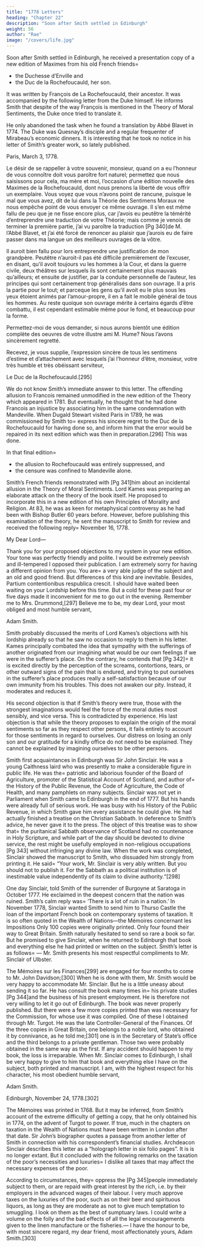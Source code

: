 ```yaml
---
title: "1778 Letters"
heading: "Chapter 22"
description: "Soon after Smith settled in Edinburgh"
weight: 56
author: "Rae"
image: "/covers/life.jpg"
---
```




Soon after Smith settled in Edinburgh, he received a presentation copy of a new edition of Maximes from his old French friends= 
- the Duchesse d’Enville and
- the Duc de la Rochefoucauld, her son.

It was written by François de La Rochefoucauld, their ancestor.
It was accompanied by the following letter from the Duke himself.
He informs Smith that despite of the way François is mentioned in the Theory of Moral Sentiments, the Duke once tried to translate it.

He only abandoned the task when he found a translation by Abbé Blavet in 1774.
The Duke was Quesnay’s disciple and a regular frequenter of Mirabeau’s economic dinners.
It is interesting that he took no notice in his letter of Smith’s greater work, so lately published.


Paris, March 3, 1778.

Le désir de se rappeller à votre souvenir, monsieur, quand on a eu l’honneur de vous connoître doit vous paroître fort naturel; permettez que nous saisissons pour cela, ma mère et moi, l’occasion d’une édition nouvelle des Maximes de la Rochefoucauld, dont nous prenons la liberté de vous offrir un exemplaire. Vous voyez que vous n’avons point de rancune, puisque le mal que vous avez, dit de lui dans la Théorie des Sentimens Moraux ne nous empêche point de vous envoyer ce même ouvrage. Il s’en est même fallu de peu que je ne fisse encore plus, car j’avois eu peutêtre la témérité d’entreprendre une traduction de votre Théorie; mais comme je venois de terminer la première partie, j’ai vu paroître la traduction [Pg 340]de M. l’Abbé Blavet, et j’ai été forcé de renoncer au plaisir que j’aurois eu de faire passer dans ma langue un des meilleurs ouvrages de la vôtre.

Il auroit bien fallu pour lors entreprendre une justification de mon grandpère. Peutêtre n’auroit-il pas été difficile premièrement de l’excuser, en disant, qu’il avoit toujours vu les hommes à la Cour, et dans la guerre civile, deux théâtres sur lesquels ils sont certainement plus mauvais qu’ailleurs; et ensuite de justifier, par la conduite personnelle de l’auteur, les principes qui sont certainement trop généralisés dans son ouvrage. Il a pris la partie pour le tout; et parceque les gens qu’il avoit eu le plus sous les yeux étoient animés par l’amour-propre, il en a fait le mobile général de tous les hommes. Au reste quoique son ouvrage mérite à certains égards d’être combattu, il est cependant estimable même pour le fond, et beaucoup pour la forme.

Permettez-moi de vous demander, si nous aurons bientôt une édition complète des oeuvres de votre illustre ami M. Hume? Nous l’avons sincèrement regretté.

Recevez, je vous supplie, l’expression sincère de tous les sentimens d’estime et d’attachement avec lesquels j’ai l’honneur d’être, monsieur, votre très humble et très obéissant serviteur,

Le Duc de la Rochefoucauld.[295]



We do not know Smith’s immediate answer to this letter.
The offending allusion to Francois remained unmodified in the new edition of the Theory which appeared in 1781.
But eventually, he thought that he had done Francois an injustice by associating him in the same condemnation with Mandeville.
When Dugald Stewart visited Paris in 1789, he was commissioned by Smith to= 
express his sincere regret to the Duc de la Rochefoucauld for having done so, and
inform him that the error would be repaired in its next edition which was then in preparation.[296]
This was done.

In that final edition= 
- the allusion to Rochefoucauld was entirely suppressed, and
- the censure was confined to Mandeville alone.
 

Smith’s French friends remonstrated with [Pg 341]him about an incidental allusion in the Theory of Moral Sentiments.
Lord Kames was preparing an elaborate attack on the theory of the book itself.
He proposed to incorporate this in a new edition of his own Principles of Morality and Religion.
At 83, he was as keen for metaphysical controversy as he had been with Bishop Butler 60 years before.
However, before publishing this examination of the theory, he sent the manuscript to Smith for review and received the following reply= 
November 16, 1778.

My Dear Lord—

Thank you for your proposed objections to my system in your new edition.
Your tone was perfectly friendly and polite.
I would be extremely peevish and ill-tempered I opposed their publication.
I am extremely sorry for having a different opinion from you.
You are= 
a very able judge of the subject and
an old and good friend.
But differences of this kind are inevitable.
Besides, Partium contentionibus respublica crescit.
I should have waited been waiting on your Lordship before this time.
But a cold for these past four or five days made it inconvenient for me to go out in the evening.
Remember me to Mrs. Drummond,[297]
Believe me to be, my dear Lord, your most obliged and most humble servant,

Adam Smith.

Smith probably discussed the merits of Lord Kames’s objections with his lordship already
so that he saw no occasion to reply to them in his letter.
Kames principally combated the idea that sympathy with the sufferings of another originated from our imagining what would be our own feelings if we were in the sufferer’s place.
On the contrary, he contends that [Pg 342]= 
it is excited directly by the perception of the screams, contortions, tears, or other outward signs of the pain that is endured, and
trying to put ourselves in the sufferer’s place produces really a self-satisfaction because of our own immunity from his troubles.
This does not awaken our pity.
Instead, it moderates and reduces it.
 

His second objection is that if Smith’s theory were true, those with the strongest imaginations would feel the force of the moral duties most sensibly, and vice versa.
This is contradicted by experience.
His last objection is that while the theory proposes to explain the origin of the moral sentiments so far as they respect other persons, it fails entirely to account for those sentiments in regard to ourselves.
Our distress on losing an only son and our gratitude for a kindly office do not need to be explained.
They cannot be explained by imagining ourselves to be other persons.
 

Smith first acquaintances in Edinburgh was Sir John Sinclair.
He was a young Caithness laird who was presently to make a considerable figure in public life.
He was the= 
patriotic and laborious founder of the Board of Agriculture,
promoter of the Statistical Account of Scotland, and
author of= 
the History of the Public Revenue, the Code of Agriculture, the Code of Health, and
many pamphlets on many subjects.
Sinclair was not yet in Parliament when Smith came to Edinburgh in the end of 1777.
But his hands were already full of serious work.
He was busy with his History of the Public Revenue, in which Smith gave him every assistance he could give.
He had actually finished a treatise on the Christian Sabbath.
In deference to Smith’s advice, he never gave it to the press.
The object of this treatise was to show that= 
the puritanical Sabbath observance of Scotland had no countenance in Holy Scripture, and
while part of the day should be devoted to divine service, the rest might be usefully employed in non-religious occupations [Pg 343] without infringing any divine law.
When the work was completed, Sinclair showed the manuscript to Smith, who dissuaded him strongly from printing it.
He said= 
“Your work, Mr. Sinclair is very ably written.
But you should not to publish it.
For the Sabbath as a political institution is of inestimable value independently of its claim to divine authority.“[298]
 

One day Sinclair, told Smith of the surrender of Burgoyne at Saratoga in October 1777.
He exclaimed in the deepest concern that the nation was ruined.
Smith’s calm reply was=  ‘There is a lot of ruin in a nation.’
In November 1778, Sinclair wanted Smith to send him to Thurso Castle the loan of the important French book on contemporary systems of taxation.
It is so often quoted in the Wealth of Nations—the Mémoires concernant les Impositions
Only 100 copies were originally printed.
Only four found their way to Great Britain.
Smith naturally hesitated to send so rare a book so far.
But he promised to give Sinclair, when he returned to Edinburgh that book and everything else he had printed or written on the subject.
Smith’s letter is as follows= —
Mr. Smith presents his most respectful compliments to Mr. Sinclair of Ulbster.

The Mémoires sur les Finances[299] are engaged for four months to come to Mr. John Davidson;[300]
When he is done with them, Mr. Smith would be very happy to accommodate Mr. Sinclair.
But he is a little uneasy about sending it so far.
He has consult the book many times in= 
his private studies [Pg 344]and
the business of his present employment.
He is therefore not very willing to let it go out of Edinburgh.
The book was never properly published.
But there were a few more copies printed than was necessary for the Commission, for whose use it was compiled.
One of these I obtained through Mr. Turgot.
He was the late Controller-General of the Finances.
Of the three copies in Great Britain, one belongs to a noble lord, who obtained it by connivance, as he told me;[301]
one is in the Secretary of State’s office
and the third belongs to a private gentleman.
Those two were probably obtained in the same way as the first.
If any accident should happen to my book, the loss is irreparable.
When Mr. Sinclair comes to Edinburgh, I shall be very happy to give to him that book and everything else I have on the subject, both printed and manuscript.
I am, with the highest respect for his character, his most obedient humble servant,

Adam Smith.

Edinburgh, November 24, 1778.[302]

The Mémoires was printed in 1768.
But it may be inferred, from Smith’s account of the extreme difficulty of getting a copy, that he only obtained his in 1774, on the advent of Turgot to power.
If true, much in the chapters on taxation in the Wealth of Nations must have been written in London after that date.
Sir John’s biographer quotes a passage from another letter of Smith in connection with his correspondent’s financial studies.
Archdeacon Sinclair describes this letter as a “holograph letter in six folio pages”.
It is is no longer extant.
But it concluded with the following remarks on the taxation of the poor’s necessities and luxuries= 
I dislike all taxes that may affect the necessary expenses of the poor.

According to circumstances, they= 
oppress the [Pg 345]people immediately subject to them, or
are repaid with great interest by the rich, i.e. by their employers in the advanced wages of their labour.
I very much approve taxes on the luxuries of the poor, such as on their beer and spirituous liquors, as long as they are moderate as not to give much temptation to smuggling.
I look on them as the best of sumptuary laws.
I could write a volume on the folly and the bad effects of all the legal encouragements given to the linen manufacture or the fisheries.—
I have the honour to be, with most sincere regard, my dear friend, most affectionately yours,
Adam Smith.[303]